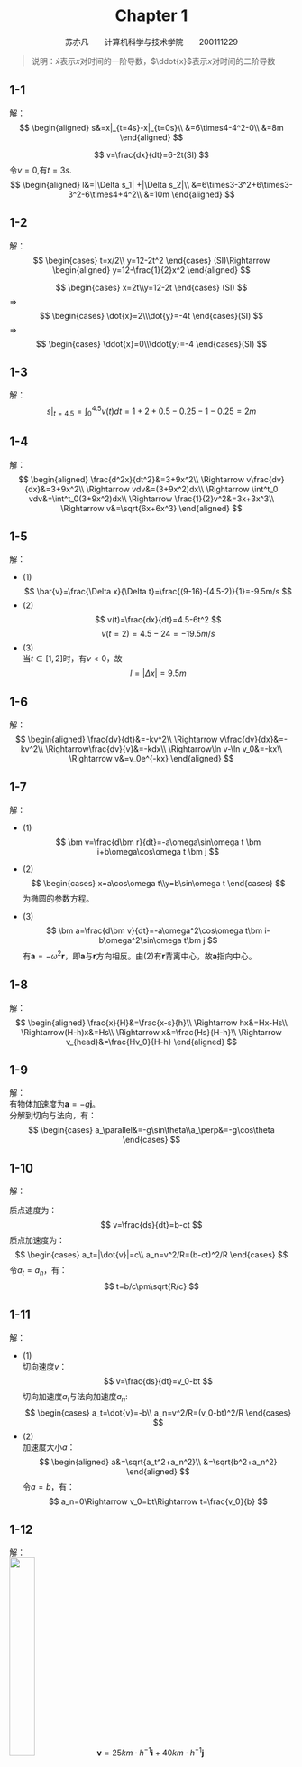# <center>Chapter 1</center>

<center>苏亦凡&emsp;&emsp;计算机科学与技术学院&emsp;&emsp;200111229</center>

>说明：$\dot{x}$表示$x$对时间的一阶导数，$\ddot{x}$表示$x$对时间的二阶导数
## 1-1  

解：  
$$
\begin{aligned}
    s&=x|_{t=4s}-x|_{t=0s}\\
    &=6\times4-4^2-0\\
    &=8m
\end{aligned}
$$  

$$
v=\frac{dx}{dt}=6-2t(SI)
$$
令$v=0$,有$t=3s$.  
$$
\begin{aligned}
    l&=|\Delta s_1| +|\Delta s_2|\\
    &=6\times3-3^2+6\times3-3^2-6\times4+4^2\\
    &=10m
\end{aligned}
$$

## 1-2  

解：  
$$
\begin{cases}
    t=x/2\\
    y=12-2t^2
\end{cases}  
(SI)\Rightarrow
\begin{aligned}
    y=12-\frac{1}{2}x^2
\end{aligned}
$$

$$
\begin{cases}
    x=2t\\y=12-2t
\end{cases}
(SI)
$$
$\Rightarrow$
$$
\begin{cases}
    \dot{x}=2\\\dot{y}=-4t
\end{cases}(SI)
$$
$\Rightarrow$
$$
\begin{cases}
    \ddot{x}=0\\\ddot{y}=-4
\end{cases}(SI)
$$


## 1-3

解：  
$$
s|_{t=4.5}=\int^{4.5}_0v(t)dt=1+2+0.5-0.25-1-0.25=2m
$$

## 1-4
解：  
$$
\begin{aligned}
    \frac{d^2x}{dt^2}&=3+9x^2\\
    \Rightarrow v\frac{dv}{dx}&=3+9x^2\\
    \Rightarrow vdv&=(3+9x^2)dx\\
    \Rightarrow \int^t_0 vdv&=\int^t_0(3+9x^2)dx\\
    \Rightarrow \frac{1}{2}v^2&=3x+3x^3\\
    \Rightarrow v&=\sqrt{6x+6x^3}
\end{aligned}
$$

## 1-5
解：

* (1)
$$
\bar{v}=\frac{\Delta x}{\Delta t}=\frac{(9-16)-(4.5-2)}{1}=-9.5m/s
$$
* (2)
$$
v(t)=\frac{dx}{dt}=4.5-6t^2
$$
$$
v(t=2)=4.5-24=-19.5m/s
$$
* (3)  
当$t\in[1,2]$时，有$v<0$，故
$$
l=|\Delta x|=9.5m
$$

## 1-6

解：
$$
\begin{aligned}
    \frac{dv}{dt}&=-kv^2\\
    \Rightarrow v\frac{dv}{dx}&=-kv^2\\
    \Rightarrow\frac{dv}{v}&=-kdx\\
    \Rightarrow\ln v-\ln v_0&=-kx\\
    \Rightarrow v&=v_0e^{-kx}
\end{aligned}
$$

## 1-7  
解：  
* (1)
$$
\bm v=\frac{d\bm r}{dt}=-a\omega\sin\omega t \bm i+b\omega\cos\omega t \bm j
$$

* (2)
$$
\begin{cases}
    x=a\cos\omega t\\y=b\sin\omega t
\end{cases}
$$
为椭圆的参数方程。  

* (3)
$$
\bm a=\frac{d\bm v}{dt}=-a\omega^2\cos\omega t\bm i-b\omega^2\sin\omega t\bm j
$$
有$\bm a=-\omega^2\bm r$，即$\bm a$与$\bm r$方向相反。由(2)有$\bm r$背离中心，故$\bm a$指向中心。

## 1-8

解：  
$$
\begin{aligned}
    \frac{x}{H}&=\frac{x-s}{h}\\
    \Rightarrow hx&=Hx-Hs\\
    \Rightarrow(H-h)x&=Hs\\
    \Rightarrow x&=\frac{Hs}{H-h}\\
    \Rightarrow v_{head}&=\frac{Hv_0}{H-h}
\end{aligned}
$$

## 1-9  

解：  
有物体加速度为$\bm a=-g\bm j$。  
分解到切向与法向，有：
$$
\begin{cases}
    a_\parallel&=-g\sin\theta\\a_\perp&=-g\cos\theta
\end{cases}
$$

## 1-10  

解：  

质点速度为：
$$
v=\frac{ds}{dt}=b-ct
$$
质点加速度为：
$$
\begin{cases}
    a_t=|\dot{v}|=c\\
    a_n=v^2/R=(b-ct)^2/R
\end{cases}
$$
令$a_t=a_n$，有：
$$
t=b/c\pm\sqrt{R/c}
$$

## 1-11

解：  
* (1)  
切向速度$v$：
$$
v=\frac{ds}{dt}=v_0-bt
$$
切向加速度$a_t$与法向加速度$a_n$:  
$$
\begin{cases}
    a_t=\dot{v}=-b\\
    a_n=v^2/R=(v_0-bt)^2/R
\end{cases}
$$  
* (2)  
加速度大小$a$：
$$
\begin{aligned}
    a&=\sqrt{a_t^2+a_n^2}\\
    &=\sqrt{b^2+a_n^2}
\end{aligned}
$$
令$a=b$，有：
$$
a_n=0\Rightarrow v_0=bt\Rightarrow t=\frac{v_0}{b}
$$

## 1-12  

解：  
<img src=1_12.png width="30%">
$\bm v=25 km\cdot h^{-1}\bm i+40km\cdot h^{-1}\bm j$

## 1-13  

解：  
<img src=1_13.png width="30%">  
$v_s=\sqrt{v_{car}^2+v_{drop}^2}=4\sqrt{58}$，方向向下偏北$\arctan\frac{3}{7}$

## 1-14

解：  
<img src=1_14.png width="50%">  
$\tan\alpha=\frac{l}{h},v_1=v_2\sin\theta+v_2\cos\theta\tan\alpha$  
$\Rightarrow v_1=v_2(\sin\theta+\frac{l}{h}\cos\theta)$

## 1-15

解：  
有河流流速为：
$$
v_{water}=\begin{cases}
    \frac{2v_0}{L}y,&y\in[0,\frac{L}{2}]\\\frac{2v_0}{L}(l-y),&y\in[\frac{L}{2},L]
\end{cases}
$$
1. 向河中心行驶：  
有$y=ut,v_x=\frac{2v_0}{L}y$。  
可得：
$$
\begin{aligned}
    v_x&=\frac{2v_0u}{L}t\\
    \Rightarrow x&=\frac{2v_0u}{L}\int^t_0tdt\\
    \Rightarrow x&=\frac{v_0u}{L}t^2
\end{aligned}
$$  
末状态有$t_1=\frac{L}{4u},x_1=\frac{v_0L}{16u}$,轨迹方程为
$x=\frac{v_0}{uL}y^2$  
2. 回程：  
有$\frac{L}{4}-y=\frac{u}{2}(t-t_1),v_x=\frac{2v_0}{L}y$。  
可得：
$$
\begin{aligned}
    v_x&=\frac{3v_0}{4}-\frac{v_0u}{L}t\\
    \Rightarrow x-x_1&=[\frac{3v_0}{4}t-\frac{v_0u}{2L}t^2]^t_{t_1}\\
    \Rightarrow x&=\frac{3v_0}{4}t-\frac{v_0u}{2L}t^2-\frac{3v_0L}{32u}
\end{aligned}
$$
末状态有$t_2=\frac{3L}{4u},x_2=\frac{3v_0L}{16u}$,  
轨迹方程为
$x=-\frac{2v_0}{uL}y^2-\frac{v_0}{u}y-\frac{3v_0L}{8u}+\frac{9}{16}v_0L$。

综上：  
轨迹方程：
$$
x=\begin{cases}
    x=\frac{v_0}{uL}y^2,&x\in[0,\frac{v_0L}{16u}]\\
    x=-\frac{2v_0}{uL}y^2-\frac{v_0}{u}y-\frac{3v_0L}{8u}+\frac{9}{16}v_0L,&x\in[\frac{v_0L}{16u},\frac{3v_0L}{16u}]
\end{cases}
$$  
返回本岸时离出发点的距离为$\frac{3v_0L}{16u}$。